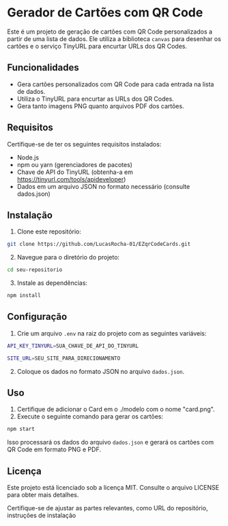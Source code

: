 # Gerador de Cartões com QR Code

Este é um projeto de geração de cartões com QR Code personalizados a partir de uma lista de dados. Ele utiliza a biblioteca `canvas` para desenhar os cartões e o serviço TinyURL para encurtar URLs dos QR Codes.

## Funcionalidades

- Gera cartões personalizados com QR Code para cada entrada na lista de dados.
- Utiliza o TinyURL para encurtar as URLs dos QR Codes.
- Gera tanto imagens PNG quanto arquivos PDF dos cartões.

## Requisitos

Certifique-se de ter os seguintes requisitos instalados:

- Node.js
- npm ou yarn (gerenciadores de pacotes)
- Chave de API do TinyURL (obtenha-a em https://tinyurl.com/tools/apideveloper)
- Dados em um arquivo JSON no formato necessário (consulte dados.json)

## Instalação

1. Clone este repositório:

```bash
git clone https://github.com/LucasRocha-01/EZqrCodeCards.git
```

2. Navegue para o diretório do projeto:

```bash
cd seu-repositorio
```

3. Instale as dependências:

```bash
npm install
```

## Configuração

1. Crie um arquivo `.env` na raiz do projeto com as seguintes variáveis:

```bash
API_KEY_TINYURL=SUA_CHAVE_DE_API_DO_TINYURL

SITE_URL=SEU_SITE_PARA_DIRECIONAMENTO
```

2. Coloque os dados no formato JSON no arquivo `dados.json`.

## Uso

1. Certifique de adicionar o Card em o ./modelo com o nome "card.png".
2. Execute o seguinte comando para gerar os cartões:

```bash
npm start
```

Isso processará os dados do arquivo `dados.json` e gerará os cartões com QR Code em formato PNG e PDF.

## Licença

Este projeto está licenciado sob a licença MIT. Consulte o arquivo LICENSE para obter mais detalhes.

Certifique-se de ajustar as partes relevantes, como URL do repositório, instruções de instalação
